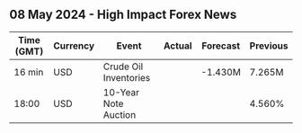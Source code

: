 ## 08 May 2024 - High Impact Forex News

| Time (GMT) | Currency | Event | Actual | Forecast | Previous |
|------|----------|-------|--------|----------|----------|
| 16 min | USD | Crude Oil Inventories |  | -1.430M | 7.265M |
| 18:00 | USD | 10-Year Note Auction |  |  | 4.560% |
